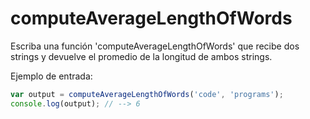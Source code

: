 # computeAverageLengthOfWords

Escriba una función 'computeAverageLengthOfWords' que recibe dos strings y
devuelve el promedio de la longitud de ambos strings.

Ejemplo de entrada:

```js
var output = computeAverageLengthOfWords('code', 'programs');
console.log(output); // --> 6
```
